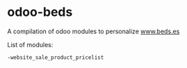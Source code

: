 # odoo-beds
A compilation of odoo modules to personalize www.beds.es

List of modules:

	-website_sale_product_pricelist
